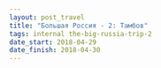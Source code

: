 ```yaml
---
layout: post_travel
title: "Большая Россия - 2: Тамбов"
tags: internal the-big-russia-trip-2
date_start: 2018-04-29
date_finish: 2018-04-30
---
```

